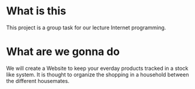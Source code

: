 # What is this
This project is a group task for our lecture Internet programming. 

# What are we gonna do
We will create a Website to keep your everday products tracked in a stock like system.
It is thought to organize the shopping in a household between the different housemates.
